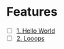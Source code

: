 # Features
* [ ] [1. Hello World](./features/1-hello-world.md)
* [ ] [2. Looops](./features/2-loops.md)
